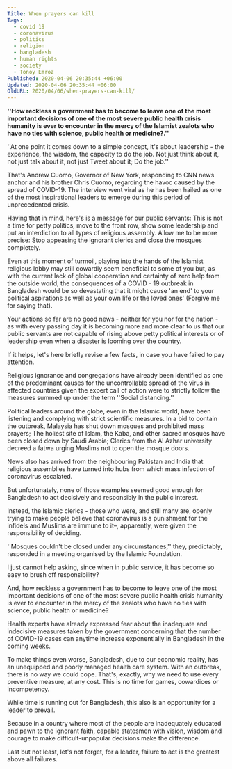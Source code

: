 ```yaml
---
Title: When prayers can kill
Tags:
  - covid 19
  - coronavirus
  - politics
  - religion
  - bangladesh
  - human rights
  - society
  - Tonoy Emroz
Published: 2020-04-06 20:35:44 +06:00
Updated: 2020-04-06 20:35:44 +06:00
OldURL: 2020/04/06/when-prayers-can-kill/
---
```


<strong>''How reckless a government has to become to leave one of the most important decisions of one of the most severe public health crisis humanity is ever to encounter in the mercy of the Islamist zealots who have no ties with science, public health or medicine?.''</strong>
<p class="western">''At one point it comes down to a simple concept, it's about leadership - the experience, the wisdom, the capacity to do the job. Not just think about it, not just talk about it, not just Tweet about it; Do the job.''</p>
<p class="western">That's Andrew Cuomo, Governor of New York, responding to CNN news anchor and his brother Chris Cuomo, regarding the havoc caused by the spread of COVID-19. The interview went viral as he has been hailed as one of the most inspirational leaders to emerge during this period of unprecedented crisis.</p>
<p class="western">Having that in mind, here's is a message for our public servants: This is not a time for petty politics, move to the front row, show some leadership and put an interdiction to all types of religious assembly. Allow me to be more precise: Stop appeasing the ignorant clerics and close the mosques completely.</p>
<p class="western">Even at this moment of turmoil, playing into the hands of the Islamist religious lobby may still cowardly seem beneficial to some of you but, as with the current lack of global cooperation and certainty of zero help from the outside world, the consequences of a COVID - 19 outbreak in Bangladesh would be so devastating that it might cause 'an end' to your political aspirations as well as your own life or the loved ones' (Forgive me for saying that).</p>
<p class="western">Your actions so far are no good news - neither for you nor for the nation - as with every passing day it is becoming more and more clear to us that our public servants are not capable of rising above petty political interests or of leadership even when a disaster is looming over the country.</p>
<p class="western">If it helps, let's here briefly revise a few facts, in case you have failed to pay attention.</p>
<p class="western">Religious ignorance and congregations have already been identified as one of the predominant causes for the uncontrollable spread of the virus in affected countries given the expert call of action were to strictly follow the measures summed up under the term ''Social distancing.''</p>
<p class="western">Political leaders around the globe, even in the Islamic world, have been listening and complying with strict scientific measures. In a bid to contain the outbreak, Malaysia has shut down mosques and prohibited mass prayers; The holiest site of Islam, the Kaba, and other sacred mosques have been closed down by Saudi Arabia; Clerics from the Al Azhar university decreed a fatwa urging Muslims not to open the mosque doors.</p>
<p class="western">News also has arrived from the neighbouring Pakistan and India that religious assemblies have turned into hubs from which mass infection of coronavirus escalated.</p>
<p class="western">But unfortunately, none of those examples seemed good enough for Bangladesh to act decisively and responsibly in the public interest.</p>
<p class="western">Instead, the Islamic clerics - those who were, and still many are, openly trying to make people believe that coronavirus is a punishment for the infidels and Muslims are immune to it–, apparently, were given the responsibility of deciding.</p>
<p class="western">''Mosques couldn't be closed under any circumstances,'' they, predictably, responded in a meeting organised by the Islamic Foundation.</p>
<p class="western">I just cannot help asking, since when in public service, it has become so easy to brush off responsibility?</p>
<p class="western">And, how reckless a government has to become to leave one of the most important decisions of one of the most severe public health crisis humanity is ever to encounter in the mercy of the zealots who have no ties with science, public health or medicine?</p>
<p class="western">Health experts have already expressed fear about the inadequate and indecisive measures taken by the government concerning that the number of COVID-19 cases can anytime increase exponentially in Bangladesh in the coming weeks.</p>
<p class="western">To make things even worse, Bangladesh, due to our economic reality, has an unequipped and poorly managed health care system. With an outbreak, there is no way we could cope. That's, exactly, why we need to use every preventive measure, at any cost. This is no time for games, cowardices or incompetency.</p>
<p class="western">While time is running out for Bangladesh, this also is an opportunity for a leader to prevail.</p>
<p class="western">Because in a country where most of the people are inadequately educated and pawn to the ignorant faith, capable statesmen with vision, wisdom and courage to make difficult-unpopular decisions make the difference.</p>
<p class="western">Last but not least, let's not forget, for a leader, failure to act is the greatest above all failures.</p>
